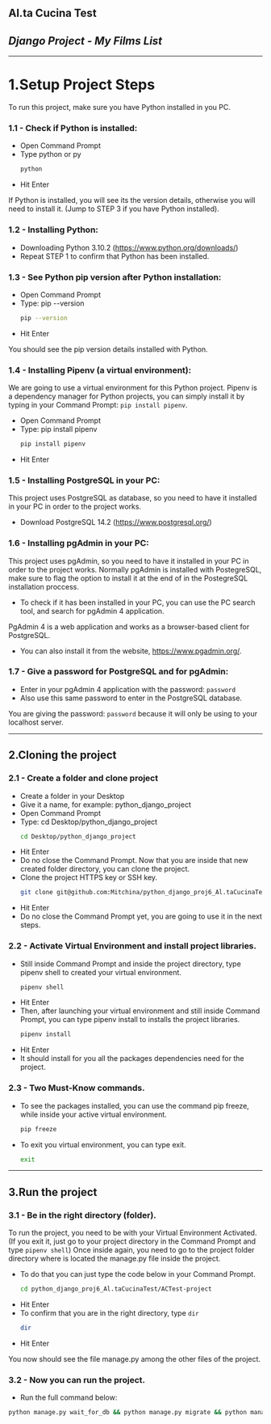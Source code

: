 ## Al.ta Cucina Test
## _Django Project - My Films List_

***
# 1.Setup Project Steps
To run this project, make sure you have Python installed in you PC.

### 1.1 - Check if Python is installed:
- Open Command Prompt
- Type python or py
    ```sh
    python
    ```
- Hit Enter

If Python is installed, you will see its the version details, otherwise you will need to install it. (Jump to STEP 3 if you have Python installed).

### 1.2 - Installing Python:
- Downloading Python 3.10.2 (https://www.python.org/downloads/)
- Repeat STEP 1 to confirm that Python has been installed.

### 1.3 - See Python pip version after Python installation:
- Open Command Prompt
- Type: pip --version
    ```sh
    pip --version
    ```
- Hit Enter

You should see the pip version details installed with Python.

### 1.4 - Installing Pipenv (a virtual environment):
We are going to use a virtual environment for this Python project. Pipenv is a dependency manager for Python projects, you can simply install it by typing in your Command Prompt:
    ```
    pip install pipenv
    ```.
- Open Command Prompt
- Type: pip install pipenv
    ```sh
    pip install pipenv
    ```
- Hit Enter

### 1.5 - Installing PostgreSQL in your PC:
This project uses PostgreSQL as database, so you need to have it installed in your PC in order to the project works.
- Download PostgreSQL 14.2 (https://www.postgresql.org/)

### 1.6 - Installing pgAdmin in your PC:
This project uses pgAdmin, so you need to have it installed in your PC in order to the project works.
Normally pgAdmin is installed with PostegreSQL, make sure to flag the option to install it at the end of in the PostegreSQL installation proccess.
- To check if it has been installed in your PC, you can use the PC search tool, and search for pgAdmin 4 application.

PgAdmin 4 is a web application and works as a browser-based client for PostgreSQL.
- You can also install it from the website, https://www.pgadmin.org/.

### 1.7 - Give a password for PostgreSQL and for pgAdmin:
- Enter in your pgAdmin 4 application with the password: ```password```
- Also use this same password to enter in the PostgreSQL database.

You are giving the password: ```password``` because it will only be using to your localhost server.

***
## 2.Cloning the project
### 2.1 - Create a folder and clone project

- Create a folder in your Desktop
- Give it a name, for example: python_django_project
- Open Command Prompt
- Type: cd Desktop/python_django_project
    ```sh
    cd Desktop/python_django_project
    ```
- Hit Enter
- Do no close the Command Prompt. Now that you are inside that new created folder directory, you can clone the project.
- Clone the project HTTPS key or SSH key.
  ```sh
  git clone git@github.com:Mitchina/python_django_proj6_Al.taCucinaTest.git
  ```
- Hit Enter
 - Do no close the Command Prompt yet, you are going to use it in the next steps.
 
### 2.2 - Activate Virtual Environment and install project libraries.

- Still inside Command Prompt and inside the project directory, type pipenv shell to created your virtual environment.
  ```sh
  pipenv shell
  ```
- Hit Enter
- Then, after launching your virtual environment and still inside Command Prompt, you can type pipenv install to installs the project libraries.
    ```sh
  pipenv install
  ```
- Hit Enter
- It should install for you all the packages dependencies need for the project.

### 2.3 - Two Must-Know commands.
- To see the packages installed, you can use the command pip freeze, while inside your active virtual environment.
  ```sh
  pip freeze
  ```
- To exit you virtual environment, you can type exit.
  ```sh
  exit
  ```
***
## 3.Run the project
### 3.1 - Be in the right directory (folder).
To run the project, you need to be with your Virtual Environment Activated. (If you exit it, just go to your project directory in the Command Prompt and type ```pipenv shell```)
Once inside again, you need to go to the project folder directory where is located the manage.py file inside the project. 
- To do that you can just type the code below in your Command Prompt.
  ```sh
  cd python_django_proj6_Al.taCucinaTest/ACTest-project
  ```
- Hit Enter
- To confirm that you are in the right directory, type ```dir```
  ```sh
  dir
  ```
- Hit Enter

You now should see the file manage.py among the other files of the project.

### 3.2 - Now you can run the project.
- Run the full command below:

```sh
python manage.py wait_for_db && python manage.py migrate && python manage.py runserver
```
